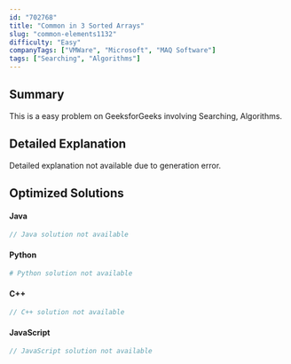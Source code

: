 ```yaml
---
id: "702768"
title: "Common in 3 Sorted Arrays"
slug: "common-elements1132"
difficulty: "Easy"
companyTags: ["VMWare", "Microsoft", "MAQ Software"]
tags: ["Searching", "Algorithms"]
---
```


## Summary

This is a easy problem on GeeksforGeeks involving Searching, Algorithms.

## Detailed Explanation

Detailed explanation not available due to generation error.

## Optimized Solutions

#### Java
```java
// Java solution not available
```

#### Python
```python
# Python solution not available
```

#### C++
```cpp
// C++ solution not available
```

#### JavaScript
```javascript
// JavaScript solution not available
```